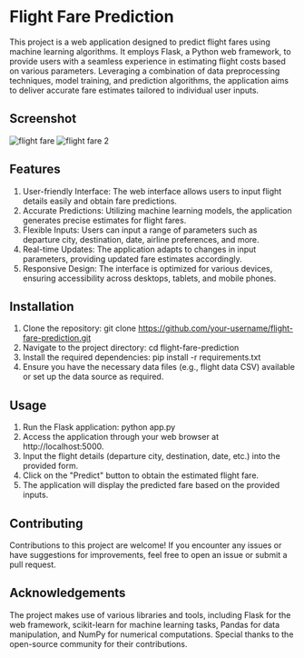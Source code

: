 # Flight Fare Prediction
This project is a web application designed to predict flight fares using machine learning algorithms. It employs Flask, a Python web framework, to provide users with a seamless experience in estimating flight costs based on various parameters. Leveraging a combination of data preprocessing techniques, model training, and prediction algorithms, the application aims to deliver accurate fare estimates tailored to individual user inputs.

## Screenshot
![flight fare](https://github.com/smammar19/Flight-Fare-Prediction-System/assets/135743822/bcbb059d-91e6-40b3-99a8-ab37940dd576)
![flight fare 2](https://github.com/smammar19/Flight-Fare-Prediction-System/assets/135743822/47914946-636d-4149-983a-355716259162)

## Features
1. User-friendly Interface: The web interface allows users to input flight details easily and obtain fare predictions.
2. Accurate Predictions: Utilizing machine learning models, the application generates precise estimates for flight fares.
3. Flexible Inputs: Users can input a range of parameters such as departure city, destination, date, airline preferences, and more.
4. Real-time Updates: The application adapts to changes in input parameters, providing updated fare estimates accordingly.
5. Responsive Design: The interface is optimized for various devices, ensuring accessibility across desktops, tablets, and mobile phones.

## Installation
1. Clone the repository: git clone https://github.com/your-username/flight-fare-prediction.git
2. Navigate to the project directory: cd flight-fare-prediction
3. Install the required dependencies: pip install -r requirements.txt
4. Ensure you have the necessary data files (e.g., flight data CSV) available or set up the data source as required.

## Usage
1. Run the Flask application: python app.py
2. Access the application through your web browser at http://localhost:5000.
3. Input the flight details (departure city, destination, date, etc.) into the provided form.
4. Click on the "Predict" button to obtain the estimated flight fare.
5. The application will display the predicted fare based on the provided inputs.

## Contributing
Contributions to this project are welcome! If you encounter any issues or have suggestions for improvements, feel free to open an issue or submit a pull request.

## Acknowledgements
The project makes use of various libraries and tools, including Flask for the web framework, scikit-learn for machine learning tasks, Pandas for data manipulation, and NumPy for numerical computations. Special thanks to the open-source community for their contributions.
